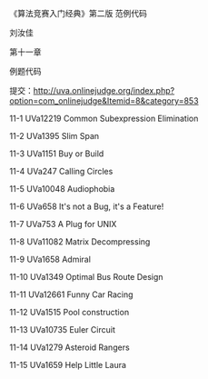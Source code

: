 ﻿《算法竞赛入门经典》第二版 范例代码

刘汝佳

第十一章

例题代码

提交：http://uva.onlinejudge.org/index.php?option=com_onlinejudge&Itemid=8&category=853

11-1 UVa12219 Common Subexpression Elimination

11-2 UVa1395 Slim Span

11-3 UVa1151 Buy or Build

11-4 UVa247 Calling Circles

11-5 UVa10048 Audiophobia

11-6 UVa658 It's not a Bug, it's a Feature!

11-7 UVa753 A Plug for UNIX

11-8 UVa11082 Matrix Decompressing

11-9 UVa1658 Admiral

11-10 UVa1349 Optimal Bus Route Design

11-11 UVa12661 Funny Car Racing

11-12 UVa1515 Pool construction

11-13 UVa10735 Euler Circuit

11-14 UVa1279 Asteroid Rangers

11-15 UVa1659 Help Little Laura
